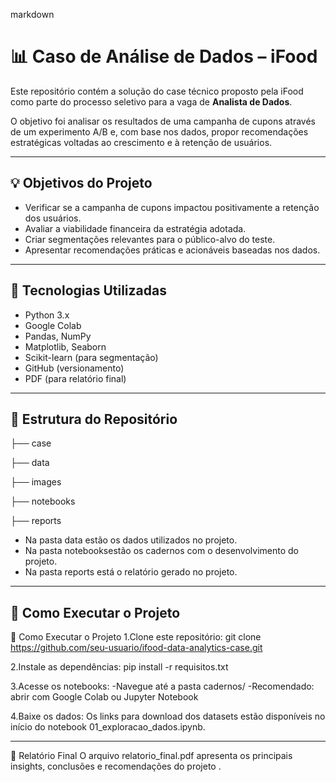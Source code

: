 markdown
# 📊 Caso de Análise de Dados – iFood

Este repositório contém a solução do case técnico proposto pela iFood como parte do processo seletivo para a vaga de **Analista de Dados**.

O objetivo foi analisar os resultados de uma campanha de cupons através de um experimento A/B e, com base nos dados, propor recomendações estratégicas voltadas ao crescimento e à retenção de usuários.

---

## 💡 Objetivos do Projeto

- Verificar se a campanha de cupons impactou positivamente a retenção dos usuários.
- Avaliar a viabilidade financeira da estratégia adotada.
- Criar segmentações relevantes para o público-alvo do teste.
- Apresentar recomendações práticas e acionáveis baseadas nos dados.

---

## 🧰 Tecnologias Utilizadas

- Python 3.x  
- Google Colab  
- Pandas, NumPy  
- Matplotlib, Seaborn  
- Scikit-learn (para segmentação)  
- GitHub (versionamento)  
- PDF (para relatório final)

---

## 📁 Estrutura do Repositório

├── case

├── data

├── images

├── notebooks

├── reports

- Na pasta data estão os dados utilizados no projeto. 
- Na pasta notebooksestão os cadernos com o desenvolvimento do projeto.
- Na pasta reports está o relatório gerado no projeto.

---

## 🚀 Como Executar o Projeto

🚀 Como Executar o Projeto
1.Clone este repositório:
git clone https://github.com/seu-usuario/ifood-data-analytics-case.git

2.Instale as dependências:
pip install -r requisitos.txt

3.Acesse os notebooks:
-Navegue até a pasta cadernos/
-Recomendado: abrir com Google Colab ou Jupyter Notebook

4.Baixe os dados:
Os links para download dos datasets estão disponíveis no início do notebook 01_exploracao_dados.ipynb.

---

📝 Relatório Final
O arquivo relatorio_final.pdf apresenta os principais insights, conclusões e recomendações do projeto .
